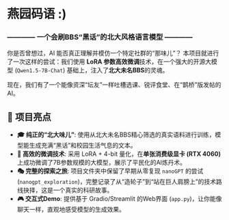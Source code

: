 # 燕园码语 :)
### ———— 一个会刷BBS“黑话”的北大风格语言模型 ————

你是否曾想过，AI 能否真正理解并模仿一个特定社群的“那味儿”？
本项目就进行了一次这样的尝试：我们使用 **LoRA 参数高效微调**技术，在一个强大的开源大模型 (`Qwen1.5-7B-Chat`) 基础上，注入了**北大未名BBS**的灵魂。

现在，我们有了一个能像资深“坛友”一样吐槽选课、锐评食堂、在“鹊桥”版发帖的AI。

## 🌟 项目亮点

*   **🎓 纯正的“北大味儿”**: 使用从北大未名BBS精心筛选的真实语料进行训练，模型能生成充满“黑话”和校园生活气息的文本。
*   **🚀 高效的微调技术**: 采用 LoRA + 4-bit 量化，在**单张消费级显卡 (RTX 4060)** 上成功微调了7B参数规模的大模型，展示了平民化的AI炼丹术。
*   **🎭 完整的探索之旅**: 项目文件夹中保留了早期从零复现 `nanoGPT` 的尝试 (`nanogpt_exploration`)，完整记录了从“造轮子”到“站在巨人肩膀上”的技术路线抉择，这是一个真实的科研故事。
*   **🎮 交互式Demo**: 提供基于 Gradio/Streamlit 的Web界面 (`app.py`)，让你能像聊天一样，直观地感受模型的生成效果。
